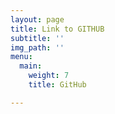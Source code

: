 ```yaml
---
layout: page
title: Link to GITHUB
subtitle: ''
img_path: ''
menu:
  main:
    weight: 7
    title: GitHub

---
```

